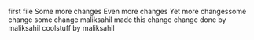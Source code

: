 first file
Some more changes
Even more changes
Yet more changessome change
some change
maliksahil made this change
change done by maliksahil
coolstuff by maliksahil
